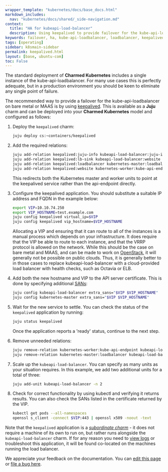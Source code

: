 ```yaml
---
wrapper_template: "kubernetes/docs/base_docs.html"
markdown_includes:
  nav: "kubernetes/docs/shared/_side-navigation.md"
context:
  title: "HA for kubeapi-load-balancer"
  description: Using keepalived to provide failover for the kube-api-loadbalancer .
keywords: failover, ha, kube-api-loadbalancer, loadbalancer, keepalived
tags: [operating]
sidebar: k8smain-sidebar
permalink: keepalived.html
layout: [base, ubuntu-com]
toc: False
---
```


The standard deployment of **Charmed Kubernetes** includes a single instance
of the kube-api-loadbalancer. For many use cases this is perfectly adequate,
but in a production environment you should be keen to eliminate any single
point of failure.

The recommended way to provide a failover for the kube-api-loadbalancer on bare
metal or MAAS is by using [keepalived][keepalived-home]. This is available as a
**Juju** charm and can be deployed into your **Charmed Kubernetes** model and
configured as follows:

1. Deploy the `keepalived` charm:
    ```bash
    juju deploy cs:~containers/keepalived
    ```

1. Add the required relations:
    ```bash
    juju add-relation keepalived:juju-info kubeapi-load-balancer:juju-info
    juju add-relation keepalived:lb-sink kubeapi-load-balancer:website
    juju add-relation keepalived:loadbalancer kubernetes-master:loadbalancer
    juju add-relation keepalived:website kubernetes-worker:kube-api-endpoint
    ```
    This redirects both the Kubernetes master and worker units to point at the keepalived
    service rather than the api-endpoint directly.

1. Configure the keepalived application. You should substitute a suitable IP address and
     FQDN in the example below:
    ```bash
    export VIP=10.10.74.250
    export VIP_HOSTNAME=test.example.com
    juju config keepalived virtual_ip=$VIP
    juju config keepalived vip_hostname=$VIP_HOSTNAME
    ```
    Allocating a VIP and ensuring that it can route to all of the instances is a manual
    process which depends on your infrastructure.  It does require that the VIP be able
    to route to each instance, and that the VRRP protocol is allowed on the network.
    While this should be the case on bare metal and MAAS, and can be made to
    work on [OpenStack][openstack-vip], it will generally not be possible on
    public clouds. Thus, it is generally better to in those cases to replace
    kubeapi-load-balancer with a cloud-provided load balancer with health
    checks, such as Octavia or ELB.

1.  Add both the new hostname and VIP to the API server certificate. This is done by specifying
    additional [SANs][]:
    ```bash
    juju config kubeapi-load-balancer extra_sans="$VIP $VIP_HOSTNAME"
    juju config kubernetes-master extra_sans="$VIP $VIP_HOSTNAME"
    ```

1. Wait for the new service to settle. You can check the status of the `keepalived`
    application by running:
    ```bash
    juju status keepalived
    ```
    Once the application reports a 'ready' status, continue to the next step.

1. Remove unneeded relations:
    ```bash
    juju remove-relation kubernetes-worker:kube-api-endpoint kubeapi-load-balancer:website
    juju remove-relation kubernetes-master:loadbalancer kubeapi-load-balancer:loadbalancer
    ```

1. Scale up the `kubeapi-load-balancer`. You can specify as many units as your situation requires.
    In this example, we add two additional units for a total of three:
    ```bash
    juju add-unit kubeapi-load-balancer -n 2
    ```

1. Check for correct functionality by using kubectl and verifying it returns results. You can also check the SANs listed in the certificate returned by the VIP.
    ```bash
    kubectl get pods --all-namespaces
    openssl s_client -connect $VIP:443 | openssl x509 -noout -text
    ```

Note that the `keepalived` application is a
[_subordinate charm_][subordinate-charm] - it does not require a machine of its
own to run on, but rather runs alongside the `kubeapi-load-balancer` charm. If
for any reason you need to [view logs][logging-doc] or troubleshoot this
application, it will be found co-located on the machines running the load
balancer.

<!--LINKS-->
[keepalived-home]: http://www.keepalived.org/
[SANs]: https://www.openssl.org/docs/manmaster/man5/x509v3_config.html#Subject-Alternative-Name
[logging-doc]: /kubernetes/docs/logging
[subordinate-charm]: https://docs.jujucharms.com/stable/en/authors-subordinate-applications
[openstack-vip]: https://medium.com/jexia/virtual-ip-with-openstack-neutron-dd9378a48bdf

<!-- FEEDBACK -->
<div class="p-notification--information">
  <p class="p-notification__response">
    We appreciate your feedback on the documentation. You can 
    <a href="https://github.com/charmed-kubernetes/kubernetes-docs/edit/master/pages/k8s/keepalived.md" class="p-notification__action">edit this page</a> 
    or 
    <a href="https://github.com/charmed-kubernetes/kubernetes-docs/issues/new" class="p-notification__action">file a bug here</a>.
  </p>
</div>
